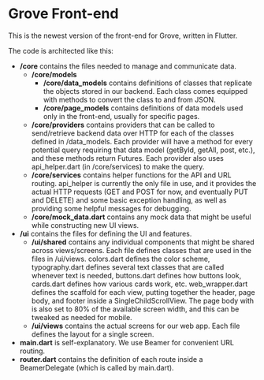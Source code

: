 # Grove Front-end

This is the newest version of the front-end for Grove, written in Flutter.

The code is architected like this:

- **/core** contains the files needed to manage and communicate data. 
    - **/core/models**
        - **/core/data_models** contains definitions of classes that replicate the objects stored in our backend. Each class comes equipped with methods to convert the class to and from JSON.
        - **/core/page_models** contains definitions of data models used only in the front-end, usually for specific pages.
    - **/core/providers** contains providers that can be called to send/retrieve backend data over HTTP for each of the classes defined in /data_models. Each provider will have a method for every potential query requiring that data model (getById, getAll, post, etc.), and these methods return Futures. Each provider also uses api_helper.dart (in /core/services) to make the query.
    - **/core/services** contains helper functions for the API and URL routing. api_helper is currently the only file in use, and it provides the actual HTTP requests (GET and POST for now, and eventually PUT and DELETE) and some basic exception handling, as well as providing some helpful messages for debugging.
    - **/core/mock_data.dart** contains any mock data that might be useful while constructing new UI views.
- **/ui** contains the files for defining the UI and features.
    - **/ui/shared** contains any individual components that might be shared across views/screens. Each file defines classes that are used in the files in /ui/views. colors.dart defines the color scheme, typography.dart defines several text classes that are called whenever text is needed, buttons.dart defines how buttons look, cards.dart defines how various cards work, etc. web_wrapper.dart defines the scaffold for each view, putting together the header, page body, and footer inside a SingleChildScrollView. The page body with is also set to 80% of the available screen width, and this can be tweaked as needed for mobile.
    - **/ui/views** contains the actual screens for our web app. Each file defines the layout for a single screen. 
- **main.dart** is self-explanatory. We use Beamer for convenient URL routing.
- **router.dart** contains the definition of each route inside a BeamerDelegate (which is called by main.dart).
